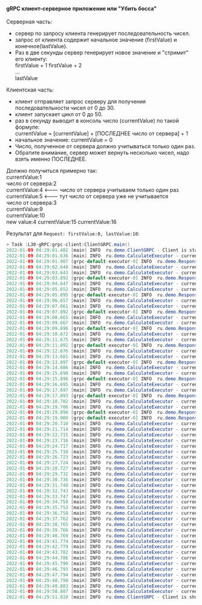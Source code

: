 #### gRPC клиент-серверное приложение или "Убить босса"

Серверная часть:
- сервер по запросу клиента генерирует последовательность чисел.
- запрос от клиента содержит начальное значение (firstValue) и конечное(lastValue).
- Раз в две секунды сервер генерирует новое значение и "стримит" его клиенту:  
firstValue + 1 
firstValue + 2  
...  
lastValue  


Клиентская часть:
- клиент отправляет запрос серверу для получения последовательности чисел от 0 до 30.
- клиент запускает цикл от 0 до 50.
- раз в секунду выводит в консоль число (currentValue) по такой формуле:  
currentValue = [currentValue] + [ПОСЛЕДНЕЕ число от сервера] + 1
- начальное значение: currentValue = 0
- Число, полученное от сервера должно учитываться только один раз.
- Обратите внимание, сервер может вернуть несколько чисел, надо взять именно ПОСЛЕДНЕЕ.

Должно получиться примерно так:  
currentValue:1  
число от сервера:2  
currentValue:4 <--- число от сервера учитываем только один раз  
currentValue:5 <--- тут число от сервера уже не учитывается  
число от сервера:3  
currentValue:9  
currentValue:10  
new value:4 currentValue:15 currentValue:16  

Результат для ```Request: firstValue:0, lastValue:10```:  
```java
> Task :L30-gRPC:grpc-client:ClientGRPC.main()
2022-01-09 04:29:01.482 [main] INFO  ru.demo.ClientGRPC - Client is starting ...
2022-01-09 04:29:01.636 [main] INFO  ru.demo.CalculateExecutor - current value: 1
2022-01-09 04:29:01.907 [grpc-default-executor-0] INFO  ru.demo.ResponseStreamObserver - new value from server:1
2022-01-09 04:29:02.640 [main] INFO  ru.demo.CalculateExecutor - current value: 3
2022-01-09 04:29:03.643 [main] INFO  ru.demo.CalculateExecutor - current value: 4
2022-01-09 04:29:03.892 [grpc-default-executor-0] INFO  ru.demo.ResponseStreamObserver - new value from server:2
2022-01-09 04:29:04.647 [main] INFO  ru.demo.CalculateExecutor - current value: 7
2022-01-09 04:29:05.652 [main] INFO  ru.demo.CalculateExecutor - current value: 8
2022-01-09 04:29:05.895 [grpc-default-executor-0] INFO  ru.demo.ResponseStreamObserver - new value from server:3
2022-01-09 04:29:06.657 [main] INFO  ru.demo.CalculateExecutor - current value: 12
2022-01-09 04:29:07.661 [main] INFO  ru.demo.CalculateExecutor - current value: 13
2022-01-09 04:29:07.892 [grpc-default-executor-0] INFO  ru.demo.ResponseStreamObserver - new value from server:4
2022-01-09 04:29:08.665 [main] INFO  ru.demo.CalculateExecutor - current value: 18
2022-01-09 04:29:09.667 [main] INFO  ru.demo.CalculateExecutor - current value: 19
2022-01-09 04:29:09.896 [grpc-default-executor-0] INFO  ru.demo.ResponseStreamObserver - new value from server:5
2022-01-09 04:29:10.672 [main] INFO  ru.demo.CalculateExecutor - current value: 25
2022-01-09 04:29:11.675 [main] INFO  ru.demo.CalculateExecutor - current value: 26
2022-01-09 04:29:11.892 [grpc-default-executor-0] INFO  ru.demo.ResponseStreamObserver - new value from server:6
2022-01-09 04:29:12.676 [main] INFO  ru.demo.CalculateExecutor - current value: 33
2022-01-09 04:29:13.681 [main] INFO  ru.demo.CalculateExecutor - current value: 34
2022-01-09 04:29:13.897 [grpc-default-executor-0] INFO  ru.demo.ResponseStreamObserver - new value from server:7
2022-01-09 04:29:14.686 [main] INFO  ru.demo.CalculateExecutor - current value: 42
2022-01-09 04:29:15.690 [main] INFO  ru.demo.CalculateExecutor - current value: 43
2022-01-09 04:29:15.896 [grpc-default-executor-0] INFO  ru.demo.ResponseStreamObserver - new value from server:8
2022-01-09 04:29:16.695 [main] INFO  ru.demo.CalculateExecutor - current value: 52
2022-01-09 04:29:17.697 [main] INFO  ru.demo.CalculateExecutor - current value: 53
2022-01-09 04:29:17.893 [grpc-default-executor-0] INFO  ru.demo.ResponseStreamObserver - new value from server:9
2022-01-09 04:29:18.702 [main] INFO  ru.demo.CalculateExecutor - current value: 63
2022-01-09 04:29:19.706 [main] INFO  ru.demo.CalculateExecutor - current value: 64
2022-01-09 04:29:19.898 [grpc-default-executor-0] INFO  ru.demo.ResponseStreamObserver - new value from server:10
2022-01-09 04:29:19.900 [grpc-default-executor-0] INFO  ru.demo.ResponseStreamObserver - request completed
2022-01-09 04:29:20.710 [main] INFO  ru.demo.CalculateExecutor - current value: 75
2022-01-09 04:29:21.714 [main] INFO  ru.demo.CalculateExecutor - current value: 76
2022-01-09 04:29:22.715 [main] INFO  ru.demo.CalculateExecutor - current value: 77
2022-01-09 04:29:23.716 [main] INFO  ru.demo.CalculateExecutor - current value: 78
2022-01-09 04:29:24.717 [main] INFO  ru.demo.CalculateExecutor - current value: 79
2022-01-09 04:29:25.718 [main] INFO  ru.demo.CalculateExecutor - current value: 80
2022-01-09 04:29:26.723 [main] INFO  ru.demo.CalculateExecutor - current value: 81
2022-01-09 04:29:27.724 [main] INFO  ru.demo.CalculateExecutor - current value: 82
2022-01-09 04:29:28.727 [main] INFO  ru.demo.CalculateExecutor - current value: 83
2022-01-09 04:29:29.732 [main] INFO  ru.demo.CalculateExecutor - current value: 84
2022-01-09 04:29:30.736 [main] INFO  ru.demo.CalculateExecutor - current value: 85
2022-01-09 04:29:31.740 [main] INFO  ru.demo.CalculateExecutor - current value: 86
2022-01-09 04:29:32.743 [main] INFO  ru.demo.CalculateExecutor - current value: 87
2022-01-09 04:29:33.747 [main] INFO  ru.demo.CalculateExecutor - current value: 88
2022-01-09 04:29:34.750 [main] INFO  ru.demo.CalculateExecutor - current value: 89
2022-01-09 04:29:35.753 [main] INFO  ru.demo.CalculateExecutor - current value: 90
2022-01-09 04:29:36.758 [main] INFO  ru.demo.CalculateExecutor - current value: 91
2022-01-09 04:29:37.762 [main] INFO  ru.demo.CalculateExecutor - current value: 92
2022-01-09 04:29:38.765 [main] INFO  ru.demo.CalculateExecutor - current value: 93
2022-01-09 04:29:39.766 [main] INFO  ru.demo.CalculateExecutor - current value: 94
2022-01-09 04:29:40.769 [main] INFO  ru.demo.CalculateExecutor - current value: 95
2022-01-09 04:29:41.774 [main] INFO  ru.demo.CalculateExecutor - current value: 96
2022-01-09 04:29:42.779 [main] INFO  ru.demo.CalculateExecutor - current value: 97
2022-01-09 04:29:43.782 [main] INFO  ru.demo.CalculateExecutor - current value: 98
2022-01-09 04:29:44.786 [main] INFO  ru.demo.CalculateExecutor - current value: 99
2022-01-09 04:29:45.790 [main] INFO  ru.demo.CalculateExecutor - current value: 100
2022-01-09 04:29:46.793 [main] INFO  ru.demo.CalculateExecutor - current value: 101
2022-01-09 04:29:47.794 [main] INFO  ru.demo.CalculateExecutor - current value: 102
2022-01-09 04:29:48.798 [main] INFO  ru.demo.CalculateExecutor - current value: 103
2022-01-09 04:29:49.803 [main] INFO  ru.demo.CalculateExecutor - current value: 104
2022-01-09 04:29:50.807 [main] INFO  ru.demo.CalculateExecutor - current value: 105
2022-01-09 04:29:51.810 [main] INFO  ru.demo.ClientGRPC - Client is shutting down...
```